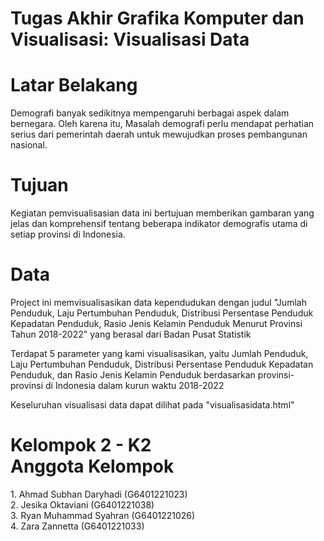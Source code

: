 # Tugas Akhir Grafika Komputer dan Visualisasi: Visualisasi Data #

<h1>Latar Belakang</h1>
<p>Demografi banyak sedikitnya mempengaruhi berbagai aspek dalam bernegara. Oleh karena itu, Masalah demografi perlu mendapat perhatian serius dari pemerintah daerah untuk mewujudkan proses pembangunan nasional.</p>

<h1>Tujuan</h1>
<p>Kegiatan pemvisualisasian data ini bertujuan memberikan gambaran yang jelas dan komprehensif tentang beberapa indikator demografis utama di setiap provinsi di Indonesia.</p>

<h1>Data</h1>
<p>Project ini memvisualisasikan data kependudukan dengan judul "Jumlah Penduduk, Laju Pertumbuhan Penduduk, Distribusi Persentase Penduduk Kepadatan Penduduk, Rasio Jenis Kelamin Penduduk Menurut Provinsi Tahun 2018-2022" yang berasal dari Badan Pusat Statistik</p>
<p>Terdapat 5 parameter yang kami visualisasikan, yaitu Jumlah Penduduk, Laju Pertumbuhan Penduduk, Distribusi Persentase Penduduk Kepadatan Penduduk, dan Rasio Jenis Kelamin Penduduk berdasarkan provinsi-provinsi di Indonesia dalam kurun waktu 2018-2022</p>
<p>Keseluruhan visualisasi data dapat dilihat pada "visualisasidata.html"</p>

<h1>Kelompok 2 - K2<br>Anggota Kelompok</h1>
1. Ahmad Subhan Daryhadi (G6401221023)<br>
2. Jesika Oktaviani (G6401221038)<br>
3. Ryan Muhammad Syahran (G6401221026)<br>
4. Zara Zannetta (G6401221033)
